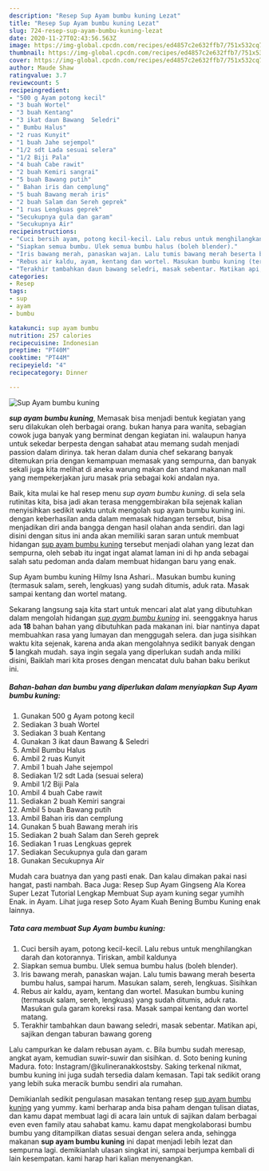 ```yaml
---
description: "Resep Sup Ayam bumbu kuning Lezat"
title: "Resep Sup Ayam bumbu kuning Lezat"
slug: 724-resep-sup-ayam-bumbu-kuning-lezat
date: 2020-11-27T02:43:56.563Z
image: https://img-global.cpcdn.com/recipes/ed4857c2e632ffb7/751x532cq70/sup-ayam-bumbu-kuning-foto-resep-utama.jpg
thumbnail: https://img-global.cpcdn.com/recipes/ed4857c2e632ffb7/751x532cq70/sup-ayam-bumbu-kuning-foto-resep-utama.jpg
cover: https://img-global.cpcdn.com/recipes/ed4857c2e632ffb7/751x532cq70/sup-ayam-bumbu-kuning-foto-resep-utama.jpg
author: Maude Shaw
ratingvalue: 3.7
reviewcount: 5
recipeingredient:
- "500 g Ayam potong kecil"
- "3 buah Wortel"
- "3 buah Kentang"
- "3 ikat daun Bawang  Seledri"
- " Bumbu Halus"
- "2 ruas Kunyit"
- "1 buah Jahe sejempol"
- "1/2 sdt Lada sesuai selera"
- "1/2 Biji Pala"
- "4 buah Cabe rawit"
- "2 buah Kemiri sangrai"
- "5 buah Bawang putih"
- " Bahan iris dan cemplung"
- "5 buah Bawang merah iris"
- "2 buah Salam dan Sereh geprek"
- "1 ruas Lengkuas geprek"
- "Secukupnya gula dan garam"
- "Secukupnya Air"
recipeinstructions:
- "Cuci bersih ayam, potong kecil-kecil. Lalu rebus untuk menghilangkan darah dan kotorannya. Tiriskan, ambil kaldunya"
- "Siapkan semua bumbu. Ulek semua bumbu halus (boleh blender)."
- "Iris bawang merah, panaskan wajan. Lalu tumis bawang merah beserta bumbu halus, sampai harum. Masukan salam, sereh, lengkuas. Sisihkan"
- "Rebus air kaldu, ayam, kentang dan wortel. Masukan bumbu kuning (termasuk salam, sereh, lengkuas) yang sudah ditumis, aduk rata. Masukan gula garam koreksi rasa. Masak sampai kentang dan wortel matang."
- "Terakhir tambahkan daun bawang seledri, masak sebentar. Matikan api, sajikan dengan taburan bawang goreng"
categories:
- Resep
tags:
- sup
- ayam
- bumbu

katakunci: sup ayam bumbu 
nutrition: 257 calories
recipecuisine: Indonesian
preptime: "PT40M"
cooktime: "PT44M"
recipeyield: "4"
recipecategory: Dinner

---
```



![Sup Ayam bumbu kuning](https://img-global.cpcdn.com/recipes/ed4857c2e632ffb7/751x532cq70/sup-ayam-bumbu-kuning-foto-resep-utama.jpg)

<b><i>sup ayam bumbu kuning</i></b>, Memasak bisa menjadi bentuk kegiatan yang seru dilakukan oleh berbagai orang. bukan hanya para wanita, sebagian cowok juga banyak yang berminat dengan kegiatan ini. walaupun hanya untuk sekedar berpesta dengan sahabat atau memang sudah menjadi passion dalam dirinya. tak heran dalam dunia chef sekarang banyak ditemukan pria dengan kemampuan memasak yang sempurna, dan banyak sekali juga kita melihat di aneka warung makan dan stand makanan mall yang mempekerjakan juru masak pria sebagai koki andalan nya.

Baik, kita mulai ke hal resep menu <i>sup ayam bumbu kuning</i>. di sela sela rutinitas kita, bisa jadi akan terasa menggembirakan bila sejenak kalian menyisihkan sedikit waktu untuk mengolah sup ayam bumbu kuning ini. dengan keberhasilan anda dalam memasak hidangan tersebut, bisa menjadikan diri anda bangga dengan hasil olahan anda sendiri. dan lagi disini dengan situs ini anda akan memiliki saran saran untuk membuat hidangan <u>sup ayam bumbu kuning</u> tersebut menjadi olahan yang lezat dan sempurna, oleh sebab itu ingat ingat alamat laman ini di hp anda sebagai salah satu pedoman anda dalam membuat hidangan baru yang enak.

Sup Ayam bumbu kuning Hilmy Isna Ashari.. Masukan bumbu kuning (termasuk salam, sereh, lengkuas) yang sudah ditumis, aduk rata. Masak sampai kentang dan wortel matang.


Sekarang langsung saja kita start untuk mencari alat alat yang dibutuhkan dalam mengolah hidangan <u><i>sup ayam bumbu kuning</i></u> ini. seenggaknya harus ada <b>18</b> bahan bahan yang dibutuhkan pada makanan ini. biar nantinya dapat membuahkan rasa yang lumayan dan menggugah selera. dan juga sisihkan waktu kita sejenak, karena anda akan mengolahnya sedikit banyak dengan <b>5</b> langkah mudah. saya ingin segala yang diperlukan sudah anda miliki disini, Baiklah mari kita proses dengan mencatat dulu bahan baku berikut ini.

<!--inarticleads1-->

##### Bahan-bahan dan bumbu yang diperlukan dalam menyiapkan Sup Ayam bumbu kuning:

1. Gunakan 500 g Ayam potong kecil
1. Sediakan 3 buah Wortel
1. Sediakan 3 buah Kentang
1. Gunakan 3 ikat daun Bawang &amp; Seledri
1. Ambil  Bumbu Halus
1. Ambil 2 ruas Kunyit
1. Ambil 1 buah Jahe sejempol
1. Sediakan 1/2 sdt Lada (sesuai selera)
1. Ambil 1/2 Biji Pala
1. Ambil 4 buah Cabe rawit
1. Sediakan 2 buah Kemiri sangrai
1. Ambil 5 buah Bawang putih
1. Ambil  Bahan iris dan cemplung
1. Gunakan 5 buah Bawang merah iris
1. Sediakan 2 buah Salam dan Sereh geprek
1. Sediakan 1 ruas Lengkuas geprek
1. Sediakan Secukupnya gula dan garam
1. Gunakan Secukupnya Air


Mudah cara buatnya dan yang pasti enak. Dan kalau dimakan pakai nasi hangat, pasti nambah. Baca Juga: Resep Sup Ayam Gingseng Ala Korea Super Lezat Tutorial Lengkap Membuat Sup ayam kuning segar yumihh Enak. in Ayam. Lihat juga resep Soto Ayam Kuah Bening Bumbu Kuning enak lainnya. 

<!--inarticleads2-->

##### Tata cara membuat Sup Ayam bumbu kuning:

1. Cuci bersih ayam, potong kecil-kecil. Lalu rebus untuk menghilangkan darah dan kotorannya. Tiriskan, ambil kaldunya
1. Siapkan semua bumbu. Ulek semua bumbu halus (boleh blender).
1. Iris bawang merah, panaskan wajan. Lalu tumis bawang merah beserta bumbu halus, sampai harum. Masukan salam, sereh, lengkuas. Sisihkan
1. Rebus air kaldu, ayam, kentang dan wortel. Masukan bumbu kuning (termasuk salam, sereh, lengkuas) yang sudah ditumis, aduk rata. Masukan gula garam koreksi rasa. Masak sampai kentang dan wortel matang.
1. Terakhir tambahkan daun bawang seledri, masak sebentar. Matikan api, sajikan dengan taburan bawang goreng


Lalu campurkan ke dalam rebusan ayam. c. Bila bumbu sudah meresap, angkat ayam, kemudian suwir-suwir dan sisihkan. d. Soto bening kuning Madura. foto: Instagram/@kulineranakkostsby. Saking terkenal nikmat, bumbu kuning ini juga sudah tersedia dalam kemasan. Tapi tak sedikit orang yang lebih suka meracik bumbu sendiri ala rumahan. 

Demikianlah sedikit pengulasan masakan tentang resep <u>sup ayam bumbu kuning</u> yang yummy. kami berharap anda bisa paham dengan tulisan diatas, dan kamu dapat membuat lagi di acara lain untuk di sajikan dalam berbagai even even family atau sahabat kamu. kamu dapat mengkolaborasi bumbu bumbu yang ditampilkan diatas sesuai dengan selera anda, sehingga makanan <b>sup ayam bumbu kuning</b> ini dapat menjadi lebih lezat dan sempurna lagi. demikianlah ulasan singkat ini, sampai berjumpa kembali di lain kesempatan. kami harap hari kalian menyenangkan.

